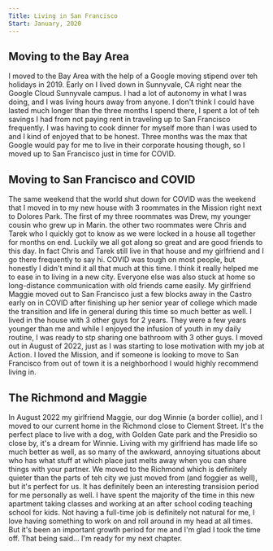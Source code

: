 ```yaml
---
Title: Living in San Francisco
Start: January, 2020
---
```



## Moving to the Bay Area


I moved to the Bay Area with the help of a Google moving stipend over teh holidays in 2019. Early on I lived down in Sunnyvale, CA right near the Google Cloud Sunnyvale campus. I had a lot of autonomy in what I was doing, and I was living hours away from anyone. I don't think I could have lasted much longer than the three months I spend there, I spent a lot of teh savings I had from not paying rent in traveling up to San Francisco frequently. I was having to cook dinner for myself more than I was used to and I kind of enjoyed that to be honest. Three months was the max that Google would pay for me to live in their corporate housing though, so I moved up to San Francisco just in time for COVID.


## Moving to San Francisco and COVID

The same weekend that the world shut down for COVID was the weekend that I moved in to my new house with 3 roommates in the Mission right next to Dolores Park. The first of my three roommates was Drew, my younger cousin who grew up in Marin. the other two roommates were Chris and Tarek who I quickly got to know as we were locked in a house all together for months on end. Luckily we all got along so great and are good friends to this day. In fact Chris and Tarek still live in that house and my girlfriend and I go there frequently to say hi.
COVID was tough on most people, but honestly I didn't mind it all that much at this time. I think it really helped me to ease in to living in a new city. Everyone else was also stuck at home so long-distance communication with old friends came easily. My girlfriend Maggie moved out to San Francisco just a few blocks away in the Castro early on in COVID after finishing up her senior year of college which made the transition and life in general during this time so much better as well.
I lived in the house with 3 other guys for 2 years. They were a few years younger than me and while I enjoyed the infusion of youth in my daily routine, I was ready to stp sharing one bathroom with 3 other guys. I moved out in August of 2022, just as I was starting to lose motivation with my job at Action. I loved the Mission, and if someone is looking to move to San Francisco from out of town it is a neighborhood I would highly recommend living in.


## The Richmond and Maggie


In August 2022 my girlfriend Maggie, our dog Winnie (a border collie), and I moved to our current home in the Richmond close to Clement Street. It's the perfect place to live with a dog, with Golden Gate park and the Presidio so close by, it's a dream for Winnie. Living with my girlfriend has made life so much better as well, as so many of the awkward, annoying situations about who has what stuff at which place just melts away when you can share things with your partner. We moved to the Richmond which is definitely quieter than the parts of teh city we just moved from (and foggier as well), but it's perfect for us.
It has definitely been an interesting transision period for me personally as well. I have spent the majority of the time in this new apartment taking classes and working at an after school coding teaching school for kids. Not having a full-time job is definitely not natural for me, I love having something to work on and roll around in my head at all times. But it's been an important growth period for me and I'm glad I took the time off. That being said... I'm ready for my next chapter.